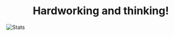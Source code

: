 # <center> Hardworking and thinking!
![Stats](https://github-readme-stats.vercel.app/api?username=yangdawen8088&theme=radical)  
<!-- ![Lang](https://github-readme-stats.vercel.app/api/top-langs/?username=yangdawen8088&hide=ipynb,html&layout=compact)
 -->
